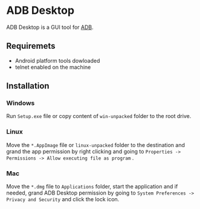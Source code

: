 # ADB Desktop

ADB Desktop is a GUI tool for <a href="https://developer.android.com/studio/command-line/adb">ADB</a>.

## Requiremets

* Android platform tools dowloaded
* telnet enabled on the machine

## Installation

### Windows

Run `Setup.exe` file or copy content of `win-unpacked` folder to the root drive.

### Linux

Move the `*.AppImage` file or `linux-unpacked` folder to the destination and grand the app permission by right clicking and going to `Properties -> Permissions -> Allow executing file as program` .

### Mac

Move the `*.dmg` file to `Applications` folder, start the application and if needed, grand ADB Desktop permission by going to `System Preferences -> Privacy and Security` and click the lock icon.
